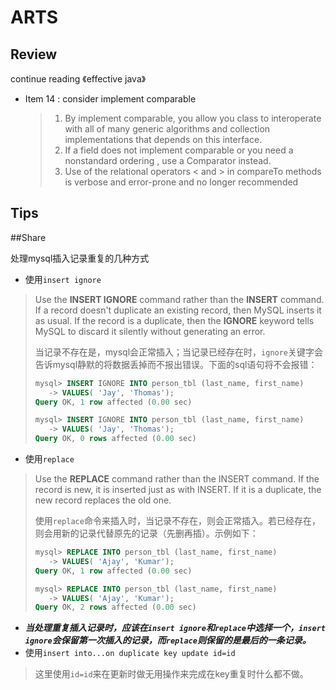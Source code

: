 # ARTS

## Review

 continue reading 《effective java》

- Item 14 : consider implement comparable

  > 1. By implement comparable, you allow you class to interoperate with all of many generic algorithms and collection implementations that depends on this interface.
  > 2. If  a field does not implement comparable or you need a nonstandard ordering , use a Comparator instead.
  > 3. Use of the relational operators < and > in compareTo methods is
  >    verbose and error-prone and no longer recommended


## Tips







##Share

处理mysql插入记录重复的几种方式

- 使用`insert ignore`

> Use the **INSERT IGNORE** command rather than the **INSERT** command. If a record doesn't duplicate an existing record, then MySQL inserts it as usual. If the record is a duplicate, then the **IGNORE** keyword tells MySQL to discard it silently without generating an error.
>
> 当记录不存在是，mysql会正常插入；当记录已经存在时，`ignore`关键字会告诉mysql静默的将数据丢掉而不报出错误。下面的sql语句将不会报错：
>
> ```sql
> mysql> INSERT IGNORE INTO person_tbl (last_name, first_name)
>    -> VALUES( 'Jay', 'Thomas');
> Query OK, 1 row affected (0.00 sec)
> 
> mysql> INSERT IGNORE INTO person_tbl (last_name, first_name)
>    -> VALUES( 'Jay', 'Thomas');
> Query OK, 0 rows affected (0.00 sec)
> ```

- 使用`replace` 

> Use the **REPLACE** command rather than the INSERT command. If the record is new, it is inserted just as with INSERT. If it is a duplicate, the new record replaces the old one.
>
> 使用`replace`命令来插入时，当记录不存在，则会正常插入。若已经存在，则会用新的记录代替原先的记录（先删再插）。示例如下：
>
> ```sql
> mysql> REPLACE INTO person_tbl (last_name, first_name)
>    -> VALUES( 'Ajay', 'Kumar');
> Query OK, 1 row affected (0.00 sec)
> 
> mysql> REPLACE INTO person_tbl (last_name, first_name)
>    -> VALUES( 'Ajay', 'Kumar');
> Query OK, 2 rows affected (0.00 sec)
> ```

- ***当处理重复插入记录时，应该在`insert ignore`和`replace`中选择一个，`insert ignore`会保留第一次插入的记录，而`replace`则保留的是最后的一条记录。*** 
- 使用`insert into...on duplicate key update id=id`

> 这里使用`id=id`来在更新时做无用操作来完成在key重复时什么都不做。

